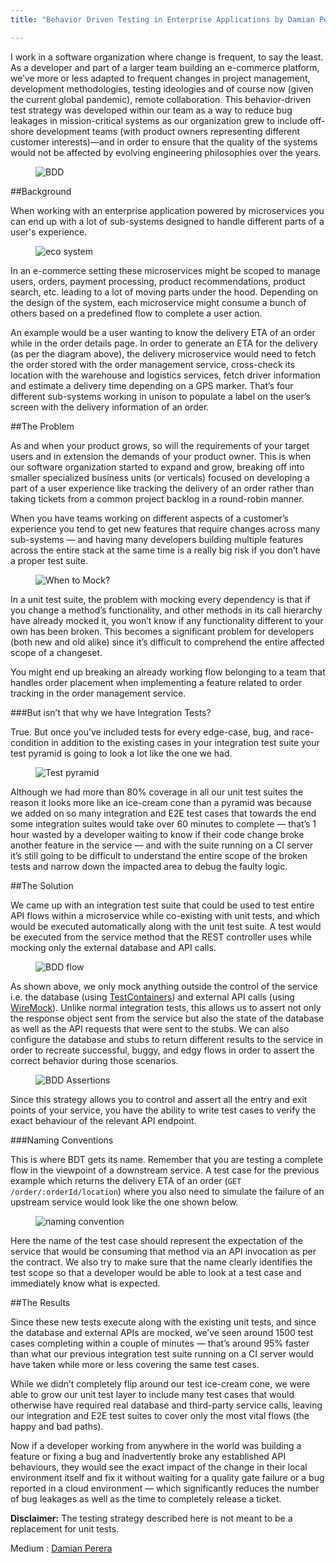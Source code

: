 ```yaml
---
title: "Behavior Driven Testing in Enterprise Applications by Damian Perera"

---
```


I work in a software organization where change is frequent, to say the least. As a developer and part of a larger team building an e-commerce platform, we’ve more or less adapted to frequent changes in project management, development methodologies, testing ideologies and of course now (given the current global pandemic), remote collaboration. This behavior-driven test strategy was developed within our team as a way to reduce bug leakages in mission-critical systems as our organization grew to include off-shore development teams (with product owners representing different customer interests)—and in order to ensure that the quality of the systems would not be affected by evolving engineering philosophies over the years.

<figure>
  <img src="{{ base_path }}/images/post5-1.jpeg" alt="BDD">
</figure>

##Background

When working with an enterprise application powered by microservices you can end up with a lot of sub-systems designed to handle different parts of a user's experience.

<figure>
  <img src="{{ base_path }}/images/post5-2.png" alt="eco system">
</figure>

In an e-commerce setting these microservices might be scoped to manage users, orders, payment processing, product recommendations, product search, etc. leading to a lot of moving parts under the hood. Depending on the design of the system, each microservice might consume a bunch of others based on a predefined flow to complete a user action.

An example would be a user wanting to know the delivery ETA of an order while in the order details page. In order to generate an ETA for the delivery (as per the diagram above), the delivery microservice would need to fetch the order stored with the order management service, cross-check its location with the warehouse and logistics services, fetch driver information and estimate a delivery time depending on a GPS marker. That’s four different sub-systems working in unison to populate a label on the user’s screen with the delivery information of an order.

##The Problem

As and when your product grows, so will the requirements of your target users and in extension the demands of your product owner. This is when our software organization started to expand and grow, breaking off into smaller specialized business units (or verticals) focused on developing a part of a user experience like tracking the delivery of an order rather than taking tickets from a common project backlog in a round-robin manner.

When you have teams working on different aspects of a customer’s experience you tend to get new features that require changes across many sub-systems — and having many developers building multiple features across the entire stack at the same time is a really big risk if you don’t have a proper test suite.

<figure>
  <img src="{{ base_path }}/images/post5-3.png" alt="When to Mock?">
</figure>

In a unit test suite, the problem with mocking every dependency is that if you change a method’s functionality, and other methods in its call hierarchy have already mocked it, you won’t know if any functionality different to your own has been broken. This becomes a significant problem for developers (both new and old alike) since it’s difficult to comprehend the entire affected scope of a changeset.

You might end up breaking an already working flow belonging to a team that handles order placement when implementing a feature related to order tracking in the order management service.

###But isn’t that why we have Integration Tests?

True. But once you’ve included tests for every edge-case, bug, and race-condition in addition to the existing cases in your integration test suite your test pyramid is going to look a lot like the one we had.

<figure>
  <img src="{{ base_path }}/images/post5-4.png" alt="Test pyramid">
</figure>

Although we had more than 80% coverage in all our unit test suites the reason it looks more like an ice-cream cone than a pyramid was because we added on so many integration and E2E test cases that towards the end some integration suites would take over 60 minutes to complete — that’s 1 hour wasted by a developer waiting to know if their code change broke another feature in the service — and with the suite running on a CI server it’s still going to be difficult to understand the entire scope of the broken tests and narrow down the impacted area to debug the faulty logic.

##The Solution

We came up with an integration test suite that could be used to test entire API flows within a microservice while co-existing with unit tests, and which would be executed automatically along with the unit test suite. A test would be executed from the service method that the REST controller uses while mocking only the external database and API calls.

<figure>
  <img src="{{ base_path }}/images/post5-5.png" alt="BDD flow">
</figure>

As shown above, we only mock anything outside the control of the service i.e. the database (using [TestContainers](https://www.testcontainers.org/)) and external API calls (using [WireMock](http://wiremock.org/)). Unlike normal integration tests, this allows us to assert not only the response object sent from the service but also the state of the database as well as the API requests that were sent to the stubs. We can also configure the database and stubs to return different results to the service in order to recreate successful, buggy, and edgy flows in order to assert the correct behavior during those scenarios.

<figure>
  <img src="{{ base_path }}/images/post5-6.png" alt="BDD Assertions">
</figure>

Since this strategy allows you to control and assert all the entry and exit points of your service, you have the ability to write test cases to verify the exact behaviour of the relevant API endpoint.

###Naming Conventions

This is where BDT gets its name. Remember that you are testing a complete flow in the viewpoint of a downstream service. A test case for the previous example which returns the delivery ETA of an order (`GET /order/:orderId/location`) where you also need to simulate the failure of an upstream service would look like the one shown below.

<figure>
  <img src="{{ base_path }}/images/post5-7.png" alt="naming convention">
</figure>

Here the name of the test case should represent the expectation of the service that would be consuming that method via an API invocation as per the contract. We also try to make sure that the name clearly identifies the test scope so that a developer would be able to look at a test case and immediately know what is expected.

##The Results

Since these new tests execute along with the existing unit tests, and since the database and external APIs are mocked, we’ve seen around 1500 test cases completing within a couple of minutes — that’s around 95% faster than what our previous integration test suite running on a CI server would have taken while more or less covering the same test cases.

While we didn’t completely flip around our test ice-cream cone, we were able to grow our unit test layer to include many test cases that would otherwise have required real database and third-party service calls, leaving our integration and E2E test suites to cover only the most vital flows (the happy and bad paths).

Now if a developer working from anywhere in the world was building a feature or fixing a bug and inadvertently broke any established API behaviours, they would see the exact impact of the change in their local environment itself and fix it without waiting for a quality gate failure or a bug reported in a cloud environment — which significantly reduces the number of bug leakages as well as the time to completely release a ticket.

**Disclaimer:** The testing strategy described here is not meant to be a replacement for unit tests.

Medium : [Damian Perera](https://medium.com/@damianperera)